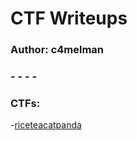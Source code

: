 # CTF Writeups
### Author: c4melman
### - - - - 
### CTFs:

-[riceteacatpanda](https://github.com/C4MELMAN/CTFwriteups/tree/master/riceteacatpanda)
